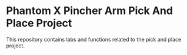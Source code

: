 # Phantom X Pincher Arm Pick And Place Project
This repository contains labs and functions related to the pick and place project.
